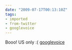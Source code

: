 ```yaml
---
date: "2009-07-17T00:13:10Z"
tags:
- imported
- from-twitter
- googlevoice
---
```

Booo\! US only :\( [googlevoice](/tags/googlevoice)
